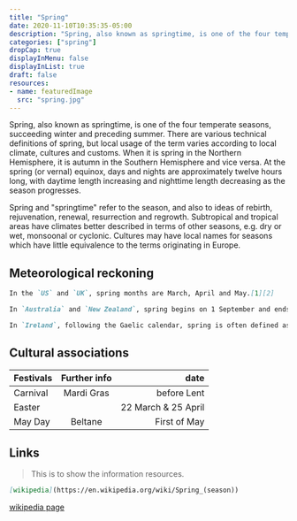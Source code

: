 ```yaml
---
title: "Spring"
date: 2020-11-10T10:35:35-05:00
description: "Spring, also known as springtime, is one of the four temperate seasons, succeeding winter and preceding summer."
categories: ["spring"]
dropCap: true
displayInMenu: false
displayInList: true
draft: false
resources:
- name: featuredImage
  src: "spring.jpg"
---
```



Spring, also known as springtime, is one of the four temperate seasons, succeeding winter and preceding summer. There are various technical definitions of spring, but local usage of the term varies according to local climate, cultures and customs. When it is spring in the Northern Hemisphere, it is autumn in the Southern Hemisphere and vice versa. At the spring (or vernal) equinox, days and nights are approximately twelve hours long, with daytime length increasing and nighttime length decreasing as the season progresses.

Spring and "springtime" refer to the season, and also to ideas of rebirth, rejuvenation, renewal, resurrection and regrowth. Subtropical and tropical areas have climates better described in terms of other seasons, e.g. dry or wet, monsoonal or cyclonic. Cultures may have local names for seasons which have little equivalence to the terms originating in Europe.


## Meteorological reckoning

````md
In the `US` and `UK`, spring months are March, April and May.[1][2]
````

````md
In `Australia` and `New Zealand`, spring begins on 1 September and ends on 30 November.
````

````md
In `Ireland`, following the Gaelic calendar, spring is often defined as February, March and April.
````

## Cultural associations


| Festivals     | Further info  | date                |
| ------------- |:-------------:| -------------------:|
| Carnival      | Mardi Gras    | before Lent         |
| Easter        |               | 22 March & 25 April |
| May Day       | Beltane       |   First of May      |



## Links
> This is to show the information resources.

```md
[wikipedia](https://en.wikipedia.org/wiki/Spring_(season))
```

[wikipedia page](https://en.wikipedia.org/wiki/Spring_(season))
